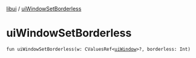 [libui](README.md) / [uiWindowSetBorderless](ui-window-set-borderless.md)

# uiWindowSetBorderless

`fun uiWindowSetBorderless(w: CValuesRef<`[`uiWindow`](ui-window.md)`>?, borderless: Int)`